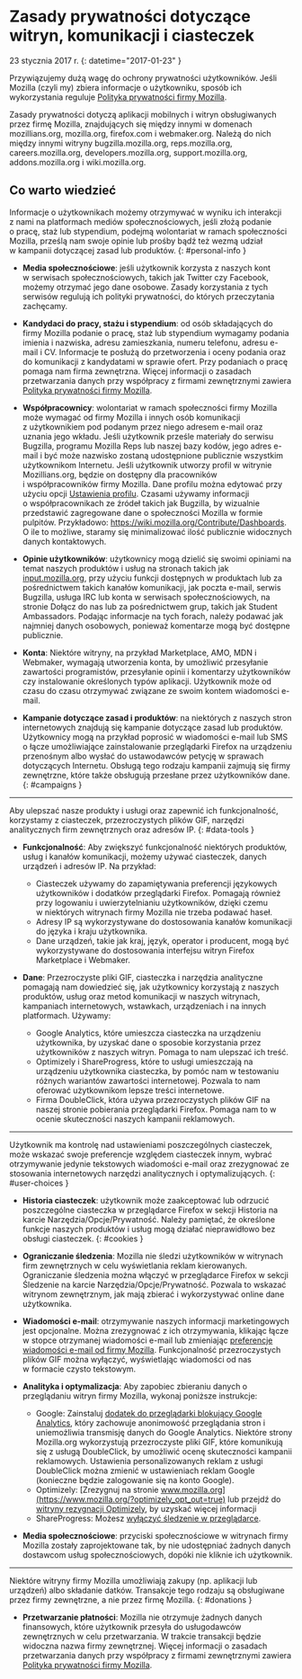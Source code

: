 # Zasady prywatności dotyczące witryn, komunikacji i ciasteczek

23 stycznia 2017 r.
{: datetime="2017-01-23" }

Przywiązujemy dużą wagę do ochrony prywatności użytkowników. Jeśli Mozilla (czyli my) zbiera informacje o użytkowniku, sposób ich wykorzystania reguluje [Polityka prywatności firmy Mozilla](https://www.mozilla.org/privacy/).

Zasady prywatności dotyczą aplikacji mobilnych i witryn obsługiwanych przez firmę Mozilla, znajdujących się między innymi w domenach mozillians.org, mozilla.org, firefox.com i webmaker.org. Należą do nich między innymi witryny bugzilla.mozilla.org, reps.mozilla.org, careers.mozilla.org, developers.mozilla.org, support.mozilla.org, addons.mozilla.org i wiki.mozilla.org.

## Co warto wiedzieć

Informacje o użytkownikach możemy otrzymywać w wyniku ich interakcji z nami na platformach mediów społecznościowych, jeśli złożą podanie o pracę, staż lub stypendium, podejmą wolontariat w ramach społeczności Mozilla, prześlą nam swoje opinie lub prośby bądź też wezmą udział w kampanii dotyczącej zasad lub produktów.
{: #personal-info }

* **Media społecznościowe**: jeśli użytkownik korzysta z naszych kont w serwisach społecznościowych, takich jak Twitter czy Facebook, możemy otrzymać jego dane osobowe. Zasady korzystania z tych serwisów regulują ich polityki prywatności, do których przeczytania zachęcamy.

* **Kandydaci do pracy, stażu i stypendium**: od osób składających do firmy Mozilla podanie o pracę, staż lub stypendium wymagamy podania imienia i nazwiska, adresu zamieszkania, numeru telefonu, adresu e-mail i CV. Informacje te posłużą do przetworzenia i oceny podania oraz do komunikacji z kandydatami w sprawie ofert. Przy podaniach o pracę pomaga nam firma zewnętrzna. Więcej informacji o zasadach przetwarzania danych przy współpracy z firmami zewnętrznymi zawiera [Polityka prywatności firmy Mozilla](https://www.mozilla.org/privacy/).

* **Współpracownicy**: wolontariat w ramach społeczności firmy Mozilla może wymagać od firmy Mozilla i innych osób komunikacji z użytkownikiem pod podanym przez niego adresem e-mail oraz uznania jego wkładu. Jeśli użytkownik prześle materiały do serwisu Bugzilla, programu Mozilla Reps lub naszej bazy kodów, jego adres e-mail i być może nazwisko zostaną udostępnione publicznie wszystkim użytkownikom Internetu. Jeśli użytkownik utworzy profil w witrynie Mozillians.org, będzie on dostępny dla pracowników i współpracowników firmy Mozilla. Dane profilu można edytować przy użyciu opcji [Ustawienia profilu](https://mozillians.org/user/edit). Czasami używamy informacji o współpracownikach ze źródeł takich jak Bugzilla, by wizualnie przedstawić zagregowane dane o społeczności Mozilla w formie pulpitów. Przykładowo: <https://wiki.mozilla.org/Contribute/Dashboards>. O ile to możliwe, staramy się minimalizować ilość publicznie widocznych danych kontaktowych.

* **Opinie użytkowników**: użytkownicy mogą dzielić się swoimi opiniami na temat naszych produktów i usług na stronach takich jak [input.mozilla.org](https://input.mozilla.org/), przy użyciu funkcji dostępnych w produktach lub za pośrednictwem takich kanałów komunikacji, jak poczta e-mail, serwis Bugzilla, usługa IRC lub konta w serwisach społecznościowych, na stronie Dołącz do nas lub za pośrednictwem grup, takich jak Student Ambassadors. Podając informacje na tych forach, należy podawać jak najmniej danych osobowych, ponieważ komentarze mogą być dostępne publicznie.

* **Konta**: Niektóre witryny, na przykład Marketplace, AMO, MDN i Webmaker, wymagają utworzenia konta, by umożliwić przesyłanie zawartości programistów, przesyłanie opinii i komentarzy użytkowników czy instalowanie określonych typów aplikacji.  Użytkownik może od czasu do czasu otrzymywać związane ze swoim kontem wiadomości e-mail.

* **Kampanie dotyczące zasad i produktów**: na niektórych z naszych stron internetowych znajdują się kampanie dotyczące zasad lub produktów. Użytkownicy mogą na przykład poprosić w wiadomości e-mail lub SMS o łącze umożliwiające zainstalowanie przeglądarki Firefox na urządzeniu przenośnym albo wysłać do ustawodawców petycję w sprawach dotyczących Internetu. Obsługą tego rodzaju kampanii zajmują się firmy zewnętrzne, które także obsługują przesłane przez użytkowników dane.
{: #campaigns }

---------------------------------------

Aby ulepszać nasze produkty i usługi oraz zapewnić ich funkcjonalność, korzystamy z ciasteczek, przezroczystych plików GIF, narzędzi analitycznych firm zewnętrznych oraz adresów IP.
{: #data-tools }

* **Funkcjonalność**: Aby zwiększyć funkcjonalność niektórych produktów, usług i kanałów komunikacji, możemy używać ciasteczek, danych urządzeń i adresów IP. Na przykład:
    * Ciasteczek używamy do zapamiętywania preferencji językowych użytkowników i dodatków przeglądarki Firefox. Pomagają również przy logowaniu i uwierzytelnianiu użytkowników, dzięki czemu w niektórych witrynach firmy Mozilla nie trzeba podawać haseł.  
    * Adresy IP są wykorzystywane do dostosowania kanałów komunikacji do języka i kraju użytkownika.  
    * Dane urządzeń, takie jak kraj, język, operator i producent, mogą być wykorzystywane do dostosowania interfejsu witryn Firefox Marketplace i Webmaker.

* **Dane**: Przezroczyste pliki GIF, ciasteczka i narzędzia analityczne pomagają nam dowiedzieć się, jak użytkownicy korzystają z naszych produktów, usług oraz metod komunikacji w naszych witrynach, kampaniach internetowych, wstawkach, urządzeniach i na innych platformach. Używamy:
    * Google Analytics, które umieszcza ciasteczka na urządzeniu użytkownika, by uzyskać dane o sposobie korzystania przez użytkowników z naszych witryn.      Pomaga to nam ulepszać ich treść.  
    * Optimizely i ShareProgress, które to usługi umieszczają na urządzeniu użytkownika ciasteczka, by pomóc nam w testowaniu różnych wariantów zawartości internetowej.  Pozwala to nam oferować użytkownikom lepsze treści internetowe.
    * Firma DoubleClick, która używa przezroczystych plików GIF na naszej stronie pobierania przeglądarki Firefox.  Pomaga nam to w ocenie skuteczności naszych kampanii reklamowych.

---------------------------------------

Użytkownik ma kontrolę nad ustawieniami poszczególnych ciasteczek, może wskazać swoje preferencje względem ciasteczek innym, wybrać otrzymywanie jedynie tekstowych wiadomości e-mail oraz zrezygnować ze stosowania internetowych narzędzi analitycznych i optymalizujących. 
{: #user-choices }

* **Historia ciasteczek**: użytkownik może zaakceptować lub odrzucić poszczególne ciasteczka w przeglądarce Firefox w sekcji Historia na karcie Narzędzia/Opcje/Prywatność. Należy pamiętać, że określone funkcje naszych produktów i usług mogą działać nieprawidłowo bez obsługi ciasteczek.
{: #cookies }

* **Ograniczanie śledzenia**: Mozilla nie śledzi użytkowników w witrynach firm zewnętrznych w celu wyświetlania reklam kierowanych. Ograniczanie śledzenia można włączyć w przeglądarce Firefox w sekcji Śledzenie na karcie Narzędzia/Opcje/Prywatność. Pozwala to wskazać witrynom zewnętrznym, jak mają zbierać i wykorzystywać online dane użytkownika.

* **Wiadomości e-mail**: otrzymywanie naszych informacji marketingowych jest opcjonalne. Można zrezygnować z ich otrzymywania, klikając łącze w stopce otrzymanej wiadomości e-mail lub zmieniając [preferencje wiadomości e-mail od firmy Mozilla](https://www.mozilla.org/newsletter/recovery/). Funkcjonalność przezroczystych plików GIF można wyłączyć, wyświetlając wiadomości od nas w formacie czysto tekstowym.

* **Analityka i optymalizacja**: Aby zapobiec zbieraniu danych o przeglądaniu witryn firmy Mozilla, wykonaj poniższe instrukcje:
   *  Google: Zainstaluj [dodatek do przeglądarki blokujący Google Analytics](https://tools.google.com/dlpage/gaoptout), który zachowuje anonimowość przeglądania stron i uniemożliwia transmisję danych do Google Analytics. Niektóre strony Mozilla.org wykorzystują przezroczyste pliki GIF, które komunikują się z usługą DoubleClick, by umożliwić ocenę skuteczności kampanii reklamowych. Ustawienia personalizowanych reklam z usługi DoubleClick można zmienić w ustawieniach reklam Google (konieczne będzie zalogowanie się na konto Google).
   *  Optimizely: [Zrezygnuj na stronie www.mozilla.org](https://www.mozilla.org/?optimizely_opt_out=true) lub przejdź do [witryny rezygnacji Optimizely](https://www.optimizely.com/opt_out), by uzyskać więcej informacji 
   *  ShareProgress: Możesz [wyłączyć śledzenie w przeglądarce](https://support.mozilla.org/kb/how-do-i-turn-do-not-track-feature).

* **Media społecznościowe**: przyciski społecznościowe w witrynach firmy Mozilla zostały zaprojektowane tak, by nie udostępniać żadnych danych dostawcom usług społecznościowych, dopóki nie kliknie ich użytkownik.

---------------------------------------

Niektóre witryny firmy Mozilla umożliwiają zakupy (np. aplikacji lub urządzeń) albo składanie datków. Transakcje tego rodzaju są obsługiwane przez firmy zewnętrzne, a nie przez firmę Mozilla. 
{: #donations }

* **Przetwarzanie płatności**: Mozilla nie otrzymuje żadnych danych finansowych, które użytkownik przesyła do usługodawców zewnętrznych w celu przetwarzania. W trakcie transakcji będzie widoczna nazwa firmy zewnętrznej. Więcej informacji o zasadach przetwarzania danych przy współpracy z firmami zewnętrznymi zawiera [Polityka prywatności firmy Mozilla](https://www.mozilla.org/privacy/).
